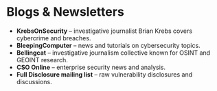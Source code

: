 # Blogs & Newsletters

- **KrebsOnSecurity** – investigative journalist Brian Krebs covers cybercrime and breaches.  
- **BleepingComputer** – news and tutorials on cybersecurity topics.  
- **Bellingcat** – investigative journalism collective known for OSINT and GEOINT research.  
- **CSO Online** – enterprise security news and analysis.  
- **Full Disclosure mailing list** – raw vulnerability disclosures and discussions.
